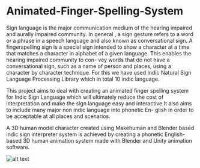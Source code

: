 # Animated-Finger-Spelling-System
Sign language is the major communication medium of the hearing
impaired and aurally impaired community. In general , a sign gesture
refers to a word or a phrase in a speech language and also known as
conversational sign. A fingerspelling sign is a special sign intended to
show a character at a time that matches a character in alphabet of a
given language. This enables the hearing impaired community to con-
vey words that do not have a conversational sign, such as a name of
person and places, using a character by character technique. For this
we have used Indic Natural Sign Language Processing Library which
in total 10 indic language.


This project aims to deal with creating an animated finger spelling
system for Indic Sign Language which will ultimately reduce the cost
of interpretation and make the sign language easy and interactive.It
also aims to include many major non indic language into phonetic En-
glish in order to be acceptable at all places and scenarios.


A 3D human model character created using Makehuman and Blender
based indic sign interpreter system is achieved by creating a phonetic
English-based 3D human animation system made with Blender and
Unity animation software.

![alt text](https://github.com/[quantumbit1]/[Animated-Finger-Spelling-System]/blob/[branch]/image.jpg?raw=true)
